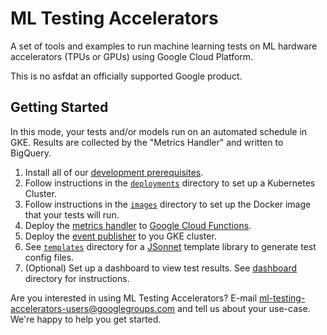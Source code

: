 # ML Testing Accelerators

A set of tools and examples to run machine learning tests on ML hardware
accelerators (TPUs or GPUs) using Google Cloud Platform.

This is no asfdat an officially supported Google product.

## Getting Started

In this mode, your tests and/or models run on an automated schedule in GKE.
Results are collected by the "Metrics Handler" and written to BigQuery.

1. Install all of our [development prerequisites](doc/developing.md#Prerequisites).
1. Follow instructions in the [`deployments`](deployments/README.md) directory to set up a Kubernetes Cluster.
1. Follow instructions in the [`images`](images/README.md) directory to set up the Docker image that your tests will run.
1. Deploy the [metrics handler](metrics/README.md#metrics-handler) to [Google Cloud Functions](https://cloud.google.com/functions).
1. Deploy the [event publisher](metrics/README.md#event-publisher) to you GKE cluster.
1. See [`templates`](templates/README.md) directory for a [JSonnet](https://jsonnet.org/) template library to generate test config files.
1. (Optional) Set up a dashboard to view test results. See [ dashboard ](dashboard/README.md) directory for instructions.

Are you interested in using ML Testing Accelerators? E-mail [ml-testing-accelerators-users@googlegroups.com](mailto:ml-testing-accelerators-users@googlegroups.com) and tell us about your use-case. We're happy to help you get started.
